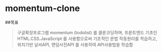 # momentum-clone
##목표
>구글확장프로그램 momentum (todolist) 를 클론코딩하며, 프론트엔드 기초인 HTML.CSS.JavaScript 를 사용함으로써 
>기초적인 문법 작동원리를 학습하고, 위치기반 날씨API, 랜덤사진API 를 사용하여 API사용법을 학습함

